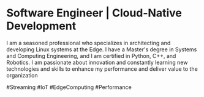 # Software Engineer | Cloud-Native Development

I am a seasoned professional who specializes in architecting and developing Linux systems at the Edge. I have a Master's degree in Systems and Computing Engineering, and I am certified in Python, C++, and Robotics. I am passionate about innovation and constantly learning new technologies and skills to enhance my performance and deliver value to the organization

#Streaming #IoT #EdgeComputing #Performance 
